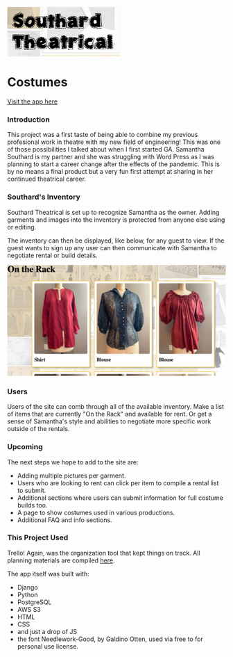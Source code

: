 ![image of Southard Theatrical logo](main_app/static/images/Screen%20Shot%202021-11-30%20at%2010.47.26%20PM.png)
# Costumes

[Visit the app here](https://southard-theatrical.herokuapp.com/)

### Introduction
This project was a first taste of being able to combine my previous profesional work in theatre with my new field of engineering! This was one of those possibilities I talked about when I first started GA. Samantha Southard is my partner and she was struggling with Word Press as I was planning to start a career change after the effects of the pandemic. This is by no means a final product but a very fun first attempt at sharing in her continued theatrical career.


### Southard's Inventory 
Southard Theatrical is set up to recognize Samantha as the owner. Adding garments and images into the inventory is protected from anyone else using or editing.  

The inventory can then be displayed, like below, for any guest to view. If the guest wants to sign up any user can then communicate with Samantha to negotiate rental or build details.

![image of the costume inventory listing](main_app/static/images/Screen%20Shot%202021-11-30%20at%2010.47.45%20PM.png)


### Users
Users of the site can comb through all of the available inventory.  Make a list of items that are currently "On the Rack" and available for rent. Or get a sense of Samantha's style and abilities to negotiate more specific work outside of the rentals.

### Upcoming
The next steps we hope to add to the site are:

- Adding multiple pictures per garment.
- Users who are looking to rent can click per item to compile a rental list to submit.
- Additional sections where users can submit information for full costume builds too.
- A page to show costumes used in various productions.
- Additional FAQ and info sections.

### This Project Used
Trello! Again, was the organization tool that kept things on track. All planning materials are compiled [here](https://trello.com/b/JxDXGuqS/southard-theatrical).

The app itself was built with:
- Django
- Python
- PostgreSQL
- AWS S3
- HTML
- CSS
- and just a drop of JS
- the font Needlework-Good, by Galdino Otten, used via free to for personal use license.